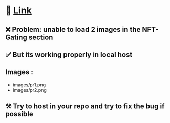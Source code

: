 # 🔗 <a href="https://akashb2003.github.io/gdsc-web.github.io/">Link</a>
## ❌ Problem: unable to load 2 images in the NFT-Gating section
## ✅ But its working properly in local host
## Images : 
- images/pr1.png
- images/pr2.png
## ⚒️ Try to host in your repo and try to fix the bug if possible
